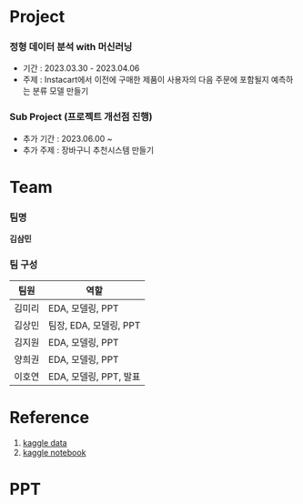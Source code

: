 # Project
### 정형 데이터 분석 with 머신러닝
* 기간 : 2023.03.30 - 2023.04.06
* 주제 : Instacart에서 이전에 구매한 제품이 사용자의 다음 주문에 포함될지 예측하는 분류 모델 만들기

### Sub Project (프로젝트 개선점 진행)
* 추가 기간 : 2023.06.00 ~
* 추가 주제 : 장바구니 추천시스템 만들기

# Team
### 팀명
**김삼민**
### 팀 구성 
| 팀원 | 역할 |
| --- | --- |
| 김미리 | EDA, 모델링, PPT |
| 김상민 | 팀장, EDA, 모델링, PPT |
| 김지원 | EDA, 모델링, PPT |
| 양희권 | EDA, 모델링, PPT |
| 이호연 | EDA, 모델링, PPT, 발표 |

# Reference
1. [kaggle data](https://www.kaggle.com/competitions/instacart-market-basket-analysis/data)
2. [kaggle notebook](https://www.kaggle.com/code/charalambos/xgb-of-instacart-ml-2-notebook/notebook)

# PPT
